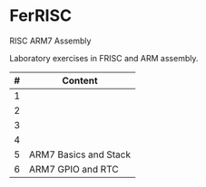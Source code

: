 # FerRISC
RISC ARM7 Assembly

Laboratory exercises in FRISC and ARM assembly.

\# | Content
---| --------------------------
1  | 
2  | 
3  | 
4  | 
5  | ARM7 Basics and Stack
6  | ARM7 GPIO and RTC

